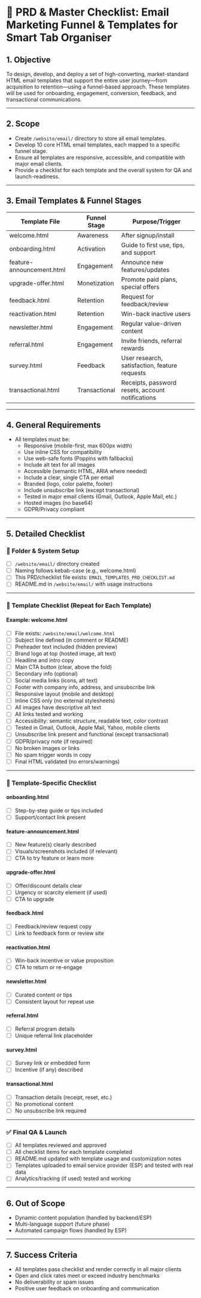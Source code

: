 # 📄 PRD & Master Checklist: Email Marketing Funnel & Templates for Smart Tab Organiser

## 1. Objective

To design, develop, and deploy a set of high-converting, market-standard HTML email templates that support the entire user journey—from acquisition to retention—using a funnel-based approach. These templates will be used for onboarding, engagement, conversion, feedback, and transactional communications.

---

## 2. Scope

- Create `/website/email/` directory to store all email templates.
- Develop 10 core HTML email templates, each mapped to a specific funnel stage.
- Ensure all templates are responsive, accessible, and compatible with major email clients.
- Provide a checklist for each template and the overall system for QA and launch-readiness.

---

## 3. Email Templates & Funnel Stages

| Template File             | Funnel Stage  | Purpose/Trigger                                  |
| ------------------------- | ------------- | ------------------------------------------------ |
| welcome.html              | Awareness     | After signup/install                             |
| onboarding.html           | Activation    | Guide to first use, tips, and support            |
| feature-announcement.html | Engagement    | Announce new features/updates                    |
| upgrade-offer.html        | Monetization  | Promote paid plans, special offers               |
| feedback.html             | Retention     | Request for feedback/review                      |
| reactivation.html         | Retention     | Win-back inactive users                          |
| newsletter.html           | Engagement    | Regular value-driven content                     |
| referral.html             | Engagement    | Invite friends, referral rewards                 |
| survey.html               | Feedback      | User research, satisfaction, feature requests    |
| transactional.html        | Transactional | Receipts, password resets, account notifications |

---

## 4. General Requirements

- All templates must be:
  - Responsive (mobile-first, max 600px width)
  - Use inline CSS for compatibility
  - Use web-safe fonts (Poppins with fallbacks)
  - Include alt text for all images
  - Accessible (semantic HTML, ARIA where needed)
  - Include a clear, single CTA per email
  - Branded (logo, color palette, footer)
  - Include unsubscribe link (except transactional)
  - Tested in major email clients (Gmail, Outlook, Apple Mail, etc.)
  - Hosted images (no base64)
  - GDPR/Privacy compliant

---

## 5. Detailed Checklist

### 📁 Folder & System Setup

- [ ] `/website/email/` directory created
- [ ] Naming follows kebab-case (e.g., welcome.html)
- [ ] This PRD/checklist file exists: `EMAIL_TEMPLATES_PRD_CHECKLIST.md`
- [ ] README.md in `/website/email/` with usage instructions

---

### 📧 Template Checklist (Repeat for Each Template)

#### Example: welcome.html

- [ ] File exists: `/website/email/welcome.html`
- [ ] Subject line defined (in comment or README)
- [ ] Preheader text included (hidden preview)
- [ ] Brand logo at top (hosted image, alt text)
- [ ] Headline and intro copy
- [ ] Main CTA button (clear, above the fold)
- [ ] Secondary info (optional)
- [ ] Social media links (icons, alt text)
- [ ] Footer with company info, address, and unsubscribe link
- [ ] Responsive layout (mobile and desktop)
- [ ] Inline CSS only (no external stylesheets)
- [ ] All images have descriptive alt text
- [ ] All links tested and working
- [ ] Accessibility: semantic structure, readable text, color contrast
- [ ] Tested in Gmail, Outlook, Apple Mail, Yahoo, mobile clients
- [ ] Unsubscribe link present and functional (except transactional)
- [ ] GDPR/privacy note (if required)
- [ ] No broken images or links
- [ ] No spam trigger words in copy
- [ ] Final HTML validated (no errors/warnings)

---

### 📝 Template-Specific Checklist

#### onboarding.html

- [ ] Step-by-step guide or tips included
- [ ] Support/contact link present

#### feature-announcement.html

- [ ] New feature(s) clearly described
- [ ] Visuals/screenshots included (if relevant)
- [ ] CTA to try feature or learn more

#### upgrade-offer.html

- [ ] Offer/discount details clear
- [ ] Urgency or scarcity element (if used)
- [ ] CTA to upgrade

#### feedback.html

- [ ] Feedback/review request copy
- [ ] Link to feedback form or review site

#### reactivation.html

- [ ] Win-back incentive or value proposition
- [ ] CTA to return or re-engage

#### newsletter.html

- [ ] Curated content or tips
- [ ] Consistent layout for repeat use

#### referral.html

- [ ] Referral program details
- [ ] Unique referral link placeholder

#### survey.html

- [ ] Survey link or embedded form
- [ ] Incentive (if any) described

#### transactional.html

- [ ] Transaction details (receipt, reset, etc.)
- [ ] No promotional content
- [ ] No unsubscribe link required

---

### ✅ Final QA & Launch

- [ ] All templates reviewed and approved
- [ ] All checklist items for each template completed
- [ ] README.md updated with template usage and customization notes
- [ ] Templates uploaded to email service provider (ESP) and tested with real data
- [ ] Analytics/tracking (if used) tested and working

---

## 6. Out of Scope

- Dynamic content population (handled by backend/ESP)
- Multi-language support (future phase)
- Automated campaign flows (handled by ESP)

---

## 7. Success Criteria

- All templates pass checklist and render correctly in all major clients
- Open and click rates meet or exceed industry benchmarks
- No deliverability or spam issues
- Positive user feedback on onboarding and communication
